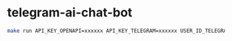 # telegram-ai-chat-bot

```sh
make run API_KEY_OPENAPI=xxxxxx API_KEY_TELEGRAM=xxxxxx USER_ID_TELEGRAM=xxxxxx
```
